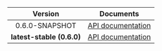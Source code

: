 | Version | Documents |
|:---:|---|
| 0.6.0-SNAPSHOT | [API documentation](0.6.0-SNAPSHOT) |
| **latest-stable (0.6.0)** | [API documentation](latest-stable) |
